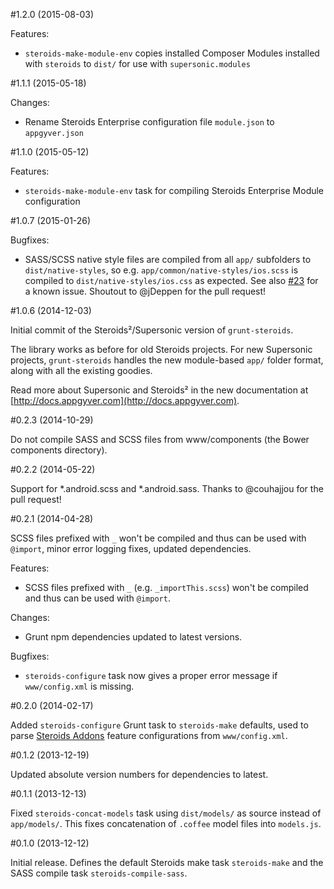 #1.2.0 (2015-08-03)

Features:
- `steroids-make-module-env` copies installed Composer Modules installed with `steroids` to `dist/` for use with `supersonic.modules`

#1.1.1 (2015-05-18)

Changes:
- Rename Steroids Enterprise configuration file `module.json` to `appgyver.json`

#1.1.0 (2015-05-12)

Features:
- `steroids-make-module-env` task for compiling Steroids Enterprise Module configuration

#1.0.7 (2015-01-26)

Bugfixes:
- SASS/SCSS native style files are compiled from all `app/` subfolders to `dist/native-styles`, so e.g. `app/common/native-styles/ios.scss` is compiled to `dist/native-styles/ios.css` as expected. See also [#23](https://github.com/AppGyver/grunt-steroids/issues/23) for a known issue. Shoutout to @jDeppen for the pull request!

#1.0.6 (2014-12-03)

Initial commit of the Steroids²/Supersonic version of `grunt-steroids`.

The library works as before for old Steroids projects. For new Supersonic projects, `grunt-steroids` handles the new module-based `app/` folder format, along with all the existing goodies.

Read more about Supersonic and Steroids² in the new documentation at [http://docs.appgyver.com](http://docs.appgyver.com).

#0.2.3 (2014-10-29)

Do not compile SASS and SCSS files from www/components (the Bower components directory).

#0.2.2 (2014-05-22)

Support for *.android.scss and *.android.sass. Thanks to @couhajjou for the pull request!

#0.2.1 (2014-04-28)

SCSS files prefixed with `_` won't be compiled and thus can be used with `@import`, minor error logging fixes, updated dependencies.

Features:
- SCSS files prefixed with `_` (e.g. `_importThis.scss`) won't be compiled and thus can be used with `@import`.

Changes:
- Grunt npm dependencies updated to latest versions.

Bugfixes:
- `steroids-configure` task now gives a proper error message if `www/config.xml` is missing.

#0.2.0 (2014-02-17)

Added `steroids-configure` Grunt task to `steroids-make` defaults, used to parse [Steroids Addons](http://www.appgyver.com/steroids/addons) feature configurations from `www/config.xml`.

#0.1.2 (2013-12-19)

Updated absolute version numbers for dependencies to latest.

#0.1.1 (2013-12-13)

Fixed `steroids-concat-models` task using `dist/models/` as source instead of `app/models/`. This fixes concatenation of `.coffee` model files into `models.js`.

#0.1.0 (2013-12-12)

Initial release. Defines the default Steroids make task `steroids-make` and the SASS compile task `steroids-compile-sass`.
